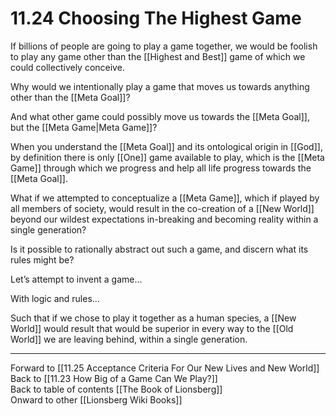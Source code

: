 # 11.24 Choosing The Highest Game

If billions of people are going to play a game together, we would be foolish to play any game other than the [[Highest and Best]] game of which we could collectively conceive.

Why would we intentionally play a game that moves us towards anything other than the [[Meta Goal]]?

And what other game could possibly move us towards the [[Meta Goal]], but the [[Meta Game|Meta Game]]? 

When you understand the [[Meta Goal]] and its ontological origin in [[God]], by definition there is only [[One]] game available to play, which is the [[Meta Game]] through which we progress and help all life progress towards the [[Meta Goal]].

What if we attempted to conceptualize a [[Meta Game]], which if played by all members of society, would result in the co-creation of a [[New World]] beyond our wildest expectations in-breaking and becoming reality within a single generation?

Is it possible to rationally abstract out such a game, and discern what its rules might be?

Let’s attempt to invent a game…

With logic and rules…

Such that if we chose to play it together as a human species, a [[New World]] would result that would be superior in every way to the [[Old World]] we are leaving behind, within a single generation.

___

Forward to [[11.25 Acceptance Criteria For Our New Lives and New World]]  
Back to [[11.23 How Big of a Game Can We Play?]]  
Back to table of contents [[The Book of Lionsberg]]  
Onward to other [[Lionsberg Wiki Books]]  
